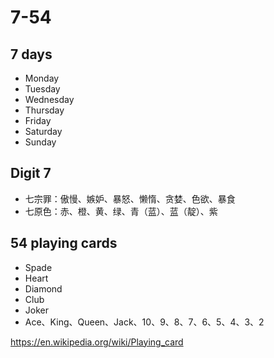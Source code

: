 # 7-54

## 7 days
* Monday
* Tuesday
* Wednesday
* Thursday
* Friday
* Saturday
* Sunday

## Digit 7
* 七宗罪：傲慢、嫉妒、暴怒、懒惰、贪婪、色欲、暴食
* 七原色：赤、橙、黄、绿、青（蓝）、蓝（靛）、紫

## 54 playing cards
* Spade
* Heart
* Diamond
* Club
* Joker
* Ace、King、Queen、Jack、10、9、8、7、6、5、4、3、2

https://en.wikipedia.org/wiki/Playing_card
